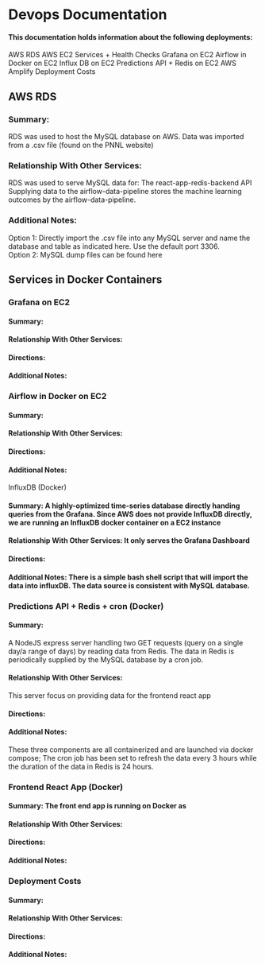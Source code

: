 # Devops Documentation

#### This documentation holds information about the following deployments:

AWS RDS
AWS EC2 Services + Health Checks
Grafana on EC2
Airflow in Docker on EC2
Influx DB on EC2
Predictions API + Redis on EC2
AWS Amplify
Deployment Costs

## AWS RDS
### Summary: 
RDS was used to host the MySQL database on AWS. Data was imported from a .csv file (found on the PNNL website)

### Relationship With Other Services: 
RDS was used to serve MySQL data for:
The react-app-redis-backend API
Supplying data to the airflow-data-pipeline
stores the machine learning outcomes by the airflow-data-pipeline.


### Additional Notes: 
Option 1: Directly import the .csv file into any MySQL server and name the database and table as indicated here. Use the default port 3306.  
Option 2: MySQL dump files can be found here 

## Services in Docker Containers

### Grafana on EC2
#### Summary: 
#### Relationship With Other Services:
#### Directions:
#### Additional Notes:

### Airflow in Docker on EC2
#### Summary:
#### Relationship With Other Services:
#### Directions:
#### Additional Notes:

InfluxDB (Docker)
#### Summary: A highly-optimized time-series database directly handing queries from the Grafana. Since AWS does not provide InfluxDB directly, we are running an InfluxDB docker container on a EC2 instance
#### Relationship With Other Services: It only serves the Grafana Dashboard
#### Directions:
#### Additional Notes: There is a simple bash shell script that will import the data into influxDB. The data source is consistent with MySQL database.

### Predictions API + Redis + cron (Docker)
#### Summary: 
A NodeJS express server handling two GET requests (query on a single day/a range of days) by reading data from Redis. The data in Redis is periodically supplied by the MySQL database by a cron job.
#### Relationship With Other Services: 
This server focus on providing data for the frontend react app
#### Directions:
#### Additional Notes: 
These three components are all containerized and are launched via docker compose; The cron job has been set to refresh the data every 3 hours while the duration of the data in Redis is 24 hours.

### Frontend React App (Docker)
#### Summary: The front end app is running on Docker as
#### Relationship With Other Services:
#### Directions:
#### Additional Notes:

### Deployment Costs
#### Summary:
#### Relationship With Other Services:
#### Directions:
#### Additional Notes:
